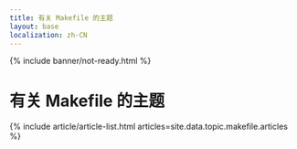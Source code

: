 ```yaml
---
title: 有关 Makefile 的主题
layout: base
localization: zh-CN
---
```


{% include banner/not-ready.html %}

# 有关 Makefile 的主题

{% include article/article-list.html 
  articles=site.data.topic.makefile.articles
%}
